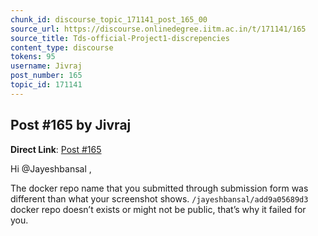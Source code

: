 ```yaml
---
chunk_id: discourse_topic_171141_post_165_00
source_url: https://discourse.onlinedegree.iitm.ac.in/t/171141/165
source_title: Tds-official-Project1-discrepencies
content_type: discourse
tokens: 95
username: Jivraj
post_number: 165
topic_id: 171141
---
```


## Post #165 by Jivraj

**Direct Link**: [Post #165](https://discourse.onlinedegree.iitm.ac.in/t/171141/165)

Hi @Jayeshbansal ,

The docker repo name that you submitted through submission form was different than what your screenshot shows. `/jayeshbansal/add9a05689d3` docker repo doesn’t exists or might not be public, that’s why it failed for you.
